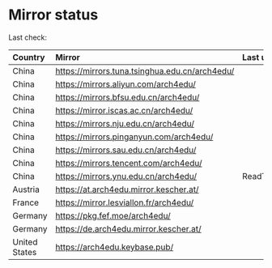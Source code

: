 <script src="./time.js"></script>
# Mirror status
Last check: <script type="text/javascript">localize(1668256881.109648);</script>

|Country|Mirror|Last update|
|:------|:-----|:----------|
|China|https://mirrors.tuna.tsinghua.edu.cn/arch4edu/|<script type="text/javascript">localize(1668235374);</script>|
|China|https://mirrors.aliyun.com/arch4edu/|<script type="text/javascript">localize(1668149642);</script>|
|China|https://mirrors.bfsu.edu.cn/arch4edu/|<script type="text/javascript">localize(1668235374);</script>|
|China|https://mirror.iscas.ac.cn/arch4edu/|<script type="text/javascript">localize(1668235374);</script>|
|China|https://mirrors.nju.edu.cn/arch4edu/|<script type="text/javascript">localize(1668149642);</script>|
|China|https://mirrors.pinganyun.com/arch4edu/|<script type="text/javascript">localize(1668149642);</script>|
|China|https://mirrors.sau.edu.cn/arch4edu/|<script type="text/javascript">localize(1650446957);</script>|
|China|https://mirrors.tencent.com/arch4edu/|<script type="text/javascript">localize(1668149642);</script>|
|China|https://mirrors.ynu.edu.cn/arch4edu/|ReadTimeout|
|Austria|https://at.arch4edu.mirror.kescher.at/|<script type="text/javascript">localize(1668235374);</script>|
|France|https://mirror.lesviallon.fr/arch4edu/|<script type="text/javascript">localize(1668235374);</script>|
|Germany|https://pkg.fef.moe/arch4edu/|<script type="text/javascript">localize(1668235374);</script>|
|Germany|https://de.arch4edu.mirror.kescher.at/|<script type="text/javascript">localize(1668235374);</script>|
|United States|https://arch4edu.keybase.pub/|<script type="text/javascript">localize(1668149642);</script>|

<script src="./tablefilter/tablefilter.js"></script>
<script src="./table.js"></script>